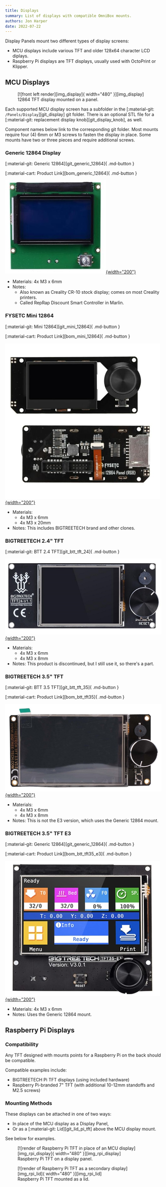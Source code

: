 ```yaml
---
title: Displays
summary: List of displays with compatible OmniBox mounts.
authors: Jon Harper
date: 2022-07-22
---
```


Display Panels mount two different types of display screens:

- MCU displays include various TFT and older 128x64 character LCD diplays.
- Raspberry Pi displays are TFT displays, usually used with OctoPrint or Klipper.

## MCU Displays

<figure markdown>
  [![front left render][img_display]{ width="480" }][img_display]
  <figcaption>12864 TFT display mounted on a panel.</figcaption>
</figure>

Each supported MCU display screen has a subfolder in the [:material-git: `/Panels/Display`][git_display] git folder. There is an optional STL file for a [:material-git: replacement display knob][git_display_knob], as well.

Component names below link to the corresponding git folder. Most mounts require four (4) 6mm or M3 screws to fasten the display in place. Some mounts have two or three pieces and require additional screws.

<!-- Template
[:material-git: Files: ][git_]{ .md-button }

[:material-cart: Product Link][bom_]{ .md-button }

[![product picture][img_]{width="200"}][img_]

- Materials: 
- Notes:
 -->
### Generic 12864 Display

[:material-git: Generic 12864][git_generic_12864]{ .md-button }

[:material-cart: Product Link][bom_generic_12864]{ .md-button }

[![product picture][img_12864]{width="200"}][img_12864]

- Materials: 4x M3 x 6mm
- Notes: 
    - Also known as Creality CR-10 stock display; comes on most Creality printers.
    - Called RepRap Discount Smart Controller in Marlin.

### FYSETC Mini 12864

[:material-git: Mini 12864][git_mini_12864]{ .md-button }

[:material-cart: Product Link][bom_mini_12864]{ .md-button }

[![product picture][img_mini12864]{width="200"}][img_mini12864]

- Materials: 
    - 4x M3 x 6mm
    - 4x M3 x 20mm
- Notes: This includes BIGTREETECH brand and other clones.

### BIGTREETECH 2.4" TFT

[:material-git: BTT 2.4 TFT][git_btt_tft_24]{ .md-button }

[![product picture][img_btt_tft24]{width="200"}][img_btt_tft24]

- Materials: 
    - 4x M3 x 6mm
    - 4x M3 x 8mm
- Notes: This product is discontinued, but I still use it, so there's a part.

### BIGTREETECH 3.5" TFT

[:material-git: BTT 3.5 TFT][git_btt_tft_35]{ .md-button }

[:material-cart: Product Link][bom_btt_tft35]{ .md-button }

[![product picture][img_btt_tft35]{width="200"}][img_btt_tft35]

- Materials: 
    - 4x M3 x 6mm
    - 4x M3 x 8mm
- Notes: This is not the E3 version, which uses the Generic 12864 mount. 

### BIGTREETECH 3.5" TFT E3

[:material-git: Generic 12864][git_generic_12864]{ .md-button }

[:material-cart: Product Link][bom_btt_tft35_e3]{ .md-button }

[![product picture][img_btt_tft35_e3]{width="200"}][img_btt_tft35_e3]

- Materials: 4x M3 x 6mm
- Notes: Uses the Generic 12864 mount.

<!-- ### BIGTREETECH 5.0

[:material-git: Files: ][git_btt_tft_50]{ .md-button }

[:material-cart: Product Link][bom_]{ .md-button }

[![product picture][img_]{width="200"}][img_]

- Materials: 4x M3
- Notes: **Preliminary support** -->

## Raspberry Pi Displays

### Compatibility

Any TFT designed with mounts points for a Raspberry Pi on the back should be compatible.

Compatible examples include:

- BIGTREETECH Pi TFT displays (using included hardware)
- Raspberry Pi-branded 7" TFT (with additional 10-12mm standoffs and M2.5 screws)

### Mounting Methods

These displays can be attached in one of two ways:

- In place of the MCU display as a Display Panel,
- Or as a [:material-git: Lid][git_lid_pi_tft] above the MCU display mount.

See below for examples.

<figure markdown>
  [![render of Raspberry Pi TFT in place of an MCU display][img_rpi_display]{ width="480" }][img_rpi_display]
  <figcaption>Raspberry Pi TFT on a display panel.</figcaption>
</figure>


<figure markdown>
  [![render of Raspberry Pi TFT as a secondary display][img_rpi_lid]{ width="480" }][img_rpi_lid]
  <figcaption>Raspberry Pi TFT mounted as a lid.</figcaption>
</figure>

[img_display]: ../img/components/display.png
[img_rpi_display]: ../img/examples/rpi_display.png
[img_rpi_lid]: ../img/examples/rpi_lid.png
[img_btt_tft35_e3]: ../img/parts/btt_35tft_e3.jpg
[img_12864]: ../img/parts/classic_12864.jpg
[img_mini12864]: ../img/parts/mini12864.jpg
[img_btt_tft24]: ../img/parts/btt_tft_2.4.jpg
[img_btt_tft35]: ../img/parts/btt_tft_3.5.jpg